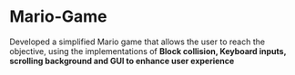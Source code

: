 # Mario-Game
Developed a simplified Mario game that allows the user to reach the objective, using the implementations of **Block collision, Keyboard inputs, scrolling background and GUI to enhance user experience**
